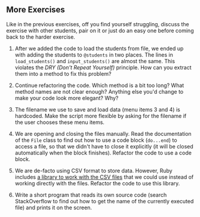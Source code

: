 ## More Exercises

Like in the previous exercises, off you find yourself struggling, discuss the exercise with other students, pair on it or just do an easy one before coming back to the harder exercise.

1. After we added the code to load the students from file, we ended up with adding the students to `@students` in two places. The lines in `load_students()` and `input_students()` are almost the same. This violates the *DRY (Don't Repeat Yourself)* principle. How can you extract them into a method to fix this problem?

2. Continue refactoring the code. Which method is a bit too long? What method names are not clear enough? Anything else you'd change to make your code look more elegant? Why?

3.	The filename we use to save and load data (menu items 3 and 4) is hardcoded. Make the script more flexible by asking for the filename if the user chooses these menu items.

4.	We are opening and closing the files manually. Read the documentation of the `File` class to find out how to use a code block (`do...end`) to access a file, so that we didn't have to close it explicitly (it will be closed automatically when the block finishes). Refactor the code to use a code block.

5.	We are de-facto using CSV format to store data. However, Ruby includes [a library to work with the CSV files](http://www.ruby-doc.org/stdlib-2.0.0/libdoc/csv/rdoc/CSV.html) that we could use instead of working directly with the files. Refactor the code to use this library.

6. Write a short program that reads its own source code (search StackOverflow to find out how to get the name of the currently executed file) and prints it on the screen.
